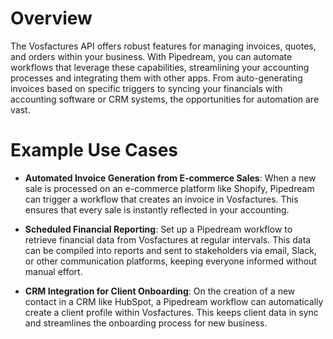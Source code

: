 # Overview

The Vosfactures API offers robust features for managing invoices, quotes, and orders within your business. With Pipedream, you can automate workflows that leverage these capabilities, streamlining your accounting processes and integrating them with other apps. From auto-generating invoices based on specific triggers to syncing your financials with accounting software or CRM systems, the opportunities for automation are vast.

# Example Use Cases

- **Automated Invoice Generation from E-commerce Sales**: When a new sale is processed on an e-commerce platform like Shopify, Pipedream can trigger a workflow that creates an invoice in Vosfactures. This ensures that every sale is instantly reflected in your accounting.

- **Scheduled Financial Reporting**: Set up a Pipedream workflow to retrieve financial data from Vosfactures at regular intervals. This data can be compiled into reports and sent to stakeholders via email, Slack, or other communication platforms, keeping everyone informed without manual effort.

- **CRM Integration for Client Onboarding**: On the creation of a new contact in a CRM like HubSpot, a Pipedream workflow can automatically create a client profile within Vosfactures. This keeps client data in sync and streamlines the onboarding process for new business.
